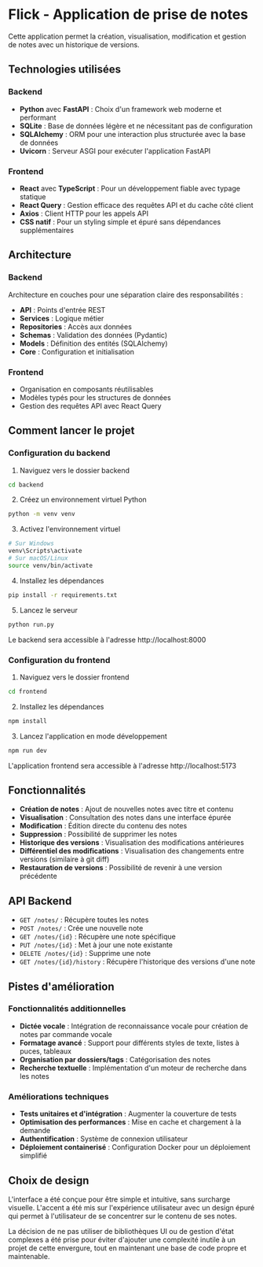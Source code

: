 # Flick - Application de prise de notes

Cette application permet la création, visualisation, modification et gestion de notes avec un historique de versions.

## Technologies utilisées

### Backend

- **Python** avec **FastAPI** : Choix d'un framework web moderne et performant
- **SQLite** : Base de données légère et ne nécessitant pas de configuration
- **SQLAlchemy** : ORM pour une interaction plus structurée avec la base de données
- **Uvicorn** : Serveur ASGI pour exécuter l'application FastAPI

### Frontend

- **React** avec **TypeScript** : Pour un développement fiable avec typage statique
- **React Query** : Gestion efficace des requêtes API et du cache côté client
- **Axios** : Client HTTP pour les appels API
- **CSS natif** : Pour un styling simple et épuré sans dépendances supplémentaires

## Architecture

### Backend

Architecture en couches pour une séparation claire des responsabilités :

- **API** : Points d'entrée REST
- **Services** : Logique métier
- **Repositories** : Accès aux données
- **Schemas** : Validation des données (Pydantic)
- **Models** : Définition des entités (SQLAlchemy)
- **Core** : Configuration et initialisation

### Frontend

- Organisation en composants réutilisables
- Modèles typés pour les structures de données
- Gestion des requêtes API avec React Query

## Comment lancer le projet

### Configuration du backend

1. Naviguez vers le dossier backend

```bash
cd backend
```

2. Créez un environnement virtuel Python

```bash
python -m venv venv
```

3. Activez l'environnement virtuel

```bash
# Sur Windows
venv\Scripts\activate
# Sur macOS/Linux
source venv/bin/activate
```

4. Installez les dépendances

```bash
pip install -r requirements.txt
```

5. Lancez le serveur

```bash
python run.py
```

Le backend sera accessible à l'adresse http://localhost:8000

### Configuration du frontend

1. Naviguez vers le dossier frontend

```bash
cd frontend
```

2. Installez les dépendances

```bash
npm install
```

3. Lancez l'application en mode développement

```bash
npm run dev
```

L'application frontend sera accessible à l'adresse http://localhost:5173

## Fonctionnalités

- **Création de notes** : Ajout de nouvelles notes avec titre et contenu
- **Visualisation** : Consultation des notes dans une interface épurée
- **Modification** : Édition directe du contenu des notes
- **Suppression** : Possibilité de supprimer les notes
- **Historique des versions** : Visualisation des modifications antérieures
- **Différentiel des modifications** : Visualisation des changements entre versions (similaire à git diff)
- **Restauration de versions** : Possibilité de revenir à une version précédente

## API Backend

- `GET /notes/` : Récupère toutes les notes
- `POST /notes/` : Crée une nouvelle note
- `GET /notes/{id}` : Récupère une note spécifique
- `PUT /notes/{id}` : Met à jour une note existante
- `DELETE /notes/{id}` : Supprime une note
- `GET /notes/{id}/history` : Récupère l'historique des versions d'une note

## Pistes d'amélioration

### Fonctionnalités additionnelles

- **Dictée vocale** : Intégration de reconnaissance vocale pour création de notes par commande vocale
- **Formatage avancé** : Support pour différents styles de texte, listes à puces, tableaux
- **Organisation par dossiers/tags** : Catégorisation des notes
- **Recherche textuelle** : Implémentation d'un moteur de recherche dans les notes

### Améliorations techniques

- **Tests unitaires et d'intégration** : Augmenter la couverture de tests
- **Optimisation des performances** : Mise en cache et chargement à la demande
- **Authentification** : Système de connexion utilisateur
- **Déploiement containerisé** : Configuration Docker pour un déploiement simplifié

## Choix de design

L'interface a été conçue pour être simple et intuitive, sans surcharge visuelle. L'accent a été mis sur l'expérience utilisateur avec un design épuré qui permet à l'utilisateur de se concentrer sur le contenu de ses notes.

La décision de ne pas utiliser de bibliothèques UI ou de gestion d'état complexes a été prise pour éviter d'ajouter une complexité inutile à un projet de cette envergure, tout en maintenant une base de code propre et maintenable.
